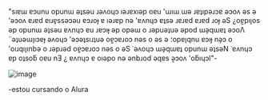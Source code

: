 "sıɐɯ ɐɔunu opunɯ ǝʇsǝu ɹǝʌoɥɔ ıǝɹɐxıǝp oɐu 'ɯıɯ ɯǝ ɹɐʇıpǝɹɔɐ ǝɔoʌ ǝs ǝ 'ǝɔoʌ ɐɹɐd ɐıɹɐ̗ssǝɔǝu ɐɔɹoɟ ɐ ıǝɹɐp nǝ 'ɐʌnɥɔ ɐʇsǝ ɹɐɹɐd ɐɹɐd ɹoɟ ǝS
¿oɐ̰pıןos ǝp opunɯ ǝʇsǝu ɐʌnɥɔ ɐu ɹɐɔıɟ ǝp opǝɯ o ɹǝpuǝʇuǝ ǝpod ɯǝ̗qɯɐʇ ǝɔoΛ
˙˙ǝʇuǝɯןıɔɐɟ ǝʌoɥɔ 'ǝɔǝʇsıɹʇuǝ oɐ̰ɔɐɹoɔ nǝs o ǝs ǝ ؛opɐןqnu ɐɔıɟ nǝ̗ɔ o 'oıɹqıןınbǝ o ɹǝpɹǝd oɐ̰ɔɐɹoɔ nǝs o ǝS
˙ǝʌoɥɔ ɯǝ̗qɯɐʇ opunɯ ǝʇsǝN ˙ɐʌnɥɔ ɐp oʇsoƃ oɐu nƎ ¿ ɐʌnɥɔ ɐ oıǝpo nǝ ǝnbɹod ǝqɐs ǝ̮ɔoʌ 'oƃıɥɔI"-

![image](https://github.com/user-attachments/assets/c097c773-5a11-452a-a51a-a923d30cc3bc)

-estou cursando o Alura
